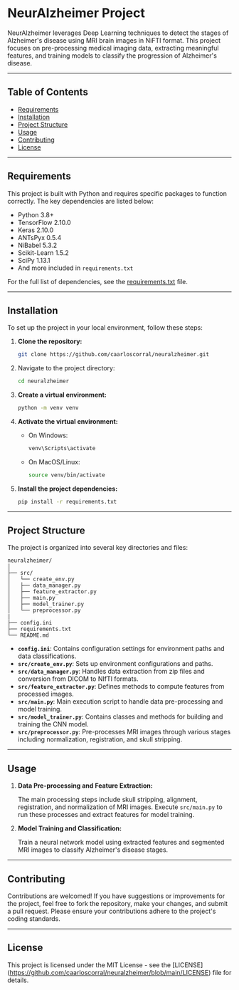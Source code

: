 
# NeurAlzheimer Project

NeurAlzheimer leverages Deep Learning techniques to detect the stages of Alzheimer's disease using MRI brain images in NiFTI format.
This project focuses on pre-processing medical imaging data, extracting meaningful features, and training models to classify the progression of Alzheimer's disease.

---

## Table of Contents

- [Requirements](#requirements)
- [Installation](#installation)
- [Project Structure](#project-structure)
- [Usage](#usage)
- [Contributing](#contributing)
- [License](#license)

---

## Requirements

This project is built with Python and requires specific packages to function correctly. The key dependencies are listed below:

- Python 3.8+
- TensorFlow 2.10.0
- Keras 2.10.0
- ANTsPyx 0.5.4
- NiBabel 5.3.2
- Scikit-Learn 1.5.2
- SciPy 1.13.1
- And more included in `requirements.txt`

For the full list of dependencies, see the [requirements.txt](requirements.txt) file.

---

## Installation

To set up the project in your local environment, follow these steps:

1. **Clone the repository:**

   ```bash
   git clone https://github.com/caarloscorral/neuralzheimer.git
   ```

2. Navigate to the project directory:
   ```bash
   cd neuralzheimer
   ```

3. **Create a virtual environment:**

   ```bash
   python -m venv venv
   ```

4. **Activate the virtual environment:**

   - On Windows:

     ```bash
     venv\Scripts\activate
     ```

   - On MacOS/Linux:

     ```bash
     source venv/bin/activate
     ```

4. **Install the project dependencies:**

   ```bash
   pip install -r requirements.txt
   ```

---

## Project Structure

The project is organized into several key directories and files:

```
neuralzheimer/
│
├── src/
│   └── create_env.py
│   ├── data_manager.py
│   ├── feature_extractor.py
│   ├── main.py
│   ├── model_trainer.py
│   └── preprocessor.py
|
├── config.ini
├── requirements.txt
└── README.md
```

- **`config.ini`**: Contains configuration settings for environment paths and data classifications.
- **`src/create_env.py`**: Sets up environment configurations and paths.
- **`src/data_manager.py`**: Handles data extraction from zip files and conversion from DICOM to NIfTI formats.
- **`src/feature_extractor.py`**: Defines methods to compute features from processed images.
- **`src/main.py`**: Main execution script to handle data pre-processing and model training.
- **`src/model_trainer.py`**: Contains classes and methods for building and training the CNN model.
- **`src/preprocessor.py`**: Pre-processes MRI images through various stages including normalization, registration, and skull stripping.

---

## Usage

1. **Data Pre-processing and Feature Extraction:**

   The main processing steps include skull stripping, alignment, registration, and normalization of MRI images. Execute `src/main.py` to run these processes and extract features for model training.

2. **Model Training and Classification:**

   Train a neural network model using extracted features and segmented MRI images to classify Alzheimer's disease stages.

---

## Contributing

Contributions are welcomed! If you have suggestions or improvements for the project, feel free to fork the repository, make your changes, and submit a pull request. Please ensure your contributions adhere to the project's coding standards.

---

## License

This project is licensed under the MIT License - see the [LICENSE] (https://github.com/caarloscorral/neuralzheimer/blob/main/LICENSE) file for details.
